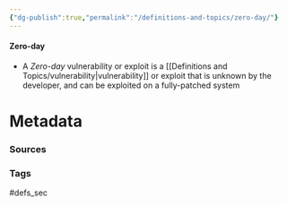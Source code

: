 ```yaml
---
{"dg-publish":true,"permalink":"/definitions-and-topics/zero-day/"}
---
```


#### Zero-day
- A *Zero-day* vulnerability or exploit is a [[Definitions and Topics/vulnerability\|vulnerability]] or exploit that is unknown by the developer, and can be exploited on a fully-patched system




# Metadata

### Sources

### Tags
#defs_sec 